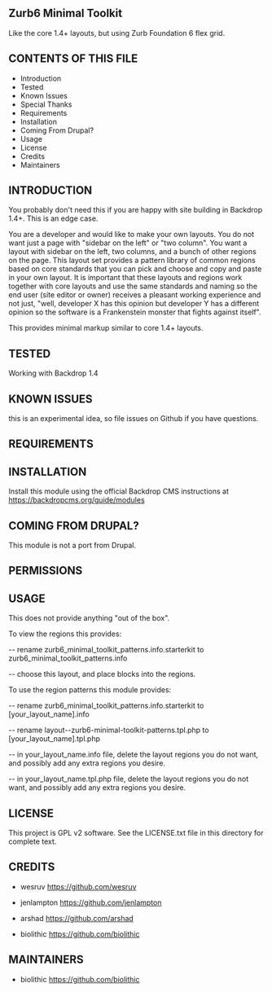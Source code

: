 Zurb6 Minimal Toolkit
------------------------

Like the core 1.4+ layouts, but using Zurb Foundation 6 flex grid.

CONTENTS OF THIS FILE
---------------------

 - Introduction
 - Tested
 - Known Issues
 - Special Thanks
 - Requirements
 - Installation
 - Coming From Drupal?
 - Usage
 - License
 - Credits
 - Maintainers

INTRODUCTION
------------

You probably don't need this if you are happy with site building in Backdrop 1.4+.  This is an edge case.

You are a developer and would like to make your own layouts.  You do not want just a page with "sidebar on the left" or "two column".  You want a layout with sidebar on the left, two columns, and a bunch of other regions on the page.  This layout set provides a pattern library of common regions based on core standards that you can pick and choose and copy and paste in your own layout.  It is important that these layouts and regions work together with core layouts and use the same standards and naming so the end user (site editor or owner) receives a pleasant working experience and not just, "well, developer X has this opinion but developer Y has a different opinion so the software is a Frankenstein monster that fights against itself".

This provides minimal markup similar to core 1.4+ layouts.

TESTED
-----

Working with Backdrop 1.4

KNOWN ISSUES
---------------------

this is an experimental idea, so file issues on Github if you have questions.


REQUIREMENTS
------------



INSTALLATION
------------

Install this module using the official Backdrop CMS instructions at https://backdropcms.org/guide/modules

COMING FROM DRUPAL?
-------------------

This module is not a port from Drupal.

PERMISSIONS
------------


USAGE
-----

This does not provide anything "out of the box".

To view the regions this provides:

-- rename zurb6_minimal_toolkit_patterns.info.starterkit to zurb6_minimal_toolkit_patterns.info

-- choose this layout, and place blocks into the regions.

To use the region patterns this module provides:

-- rename zurb6_minimal_toolkit_patterns.info.starterkit to [your_layout_name].info

-- rename layout--zurb6-minimal-toolkit-patterns.tpl.php to [your_layout_name].tpl.php

-- in your_layout_name.info file, delete the layout regions you do not want, and possibly add any extra regions you desire.

-- in your_layout_name.tpl.php file, delete the layout regions you do not want, and possibly add any extra regions you desire.

LICENSE
-------

This project is GPL v2 software. See the LICENSE.txt file in this directory for complete text.

CREDITS
-----------

 - wesruv <https://github.com/wesruv>

 - jenlampton <https://github.com/jenlampton>

 - arshad <https://github.com/arshad>

 - biolithic <https://github.com/biolithic>

MAINTAINERS
-----------

 - biolithic <https://github.com/biolithic>
